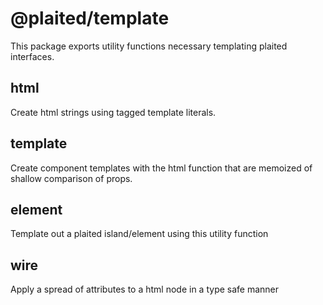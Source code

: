 # @plaited/template

This package exports utility functions necessary templating plaited interfaces.

## html
Create html strings using tagged template literals.
## template
Create component templates with the html function that are memoized of shallow comparison of props. 

## element
Template out a plaited island/element using this utility function

## wire
Apply a spread of attributes to a html node in a type safe manner